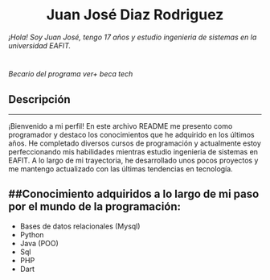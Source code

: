
<h1 align="center"> Juan José Diaz Rodriguez</h1>

*¡Hola! Soy Juan José, tengo 17 años y estudio ingenieria de sistemas en la universidad EAFIT.*
#
*Becario del programa ver+ beca tech*




## Descripción 
---
¡Bienvenido a mi perfil! En este archivo README me presento como programador y destaco los conocimientos que he adquirido en los últimos años. He completado diversos cursos de programación y actualmente estoy perfeccionando mis habilidades mientras estudio ingenieria de sistemas en EAFIT. A lo largo de mi trayectoria, he desarrollado unos pocos proyectos y me mantengo actualizado con las últimas tendencias en tecnología.

##Conocimiento adquiridos a lo largo de mi paso por el mundo de la programación:
---

- Bases de datos relacionales (Mysql)
- Python
- Java (POO)
- Sql
- PHP
- Dart





